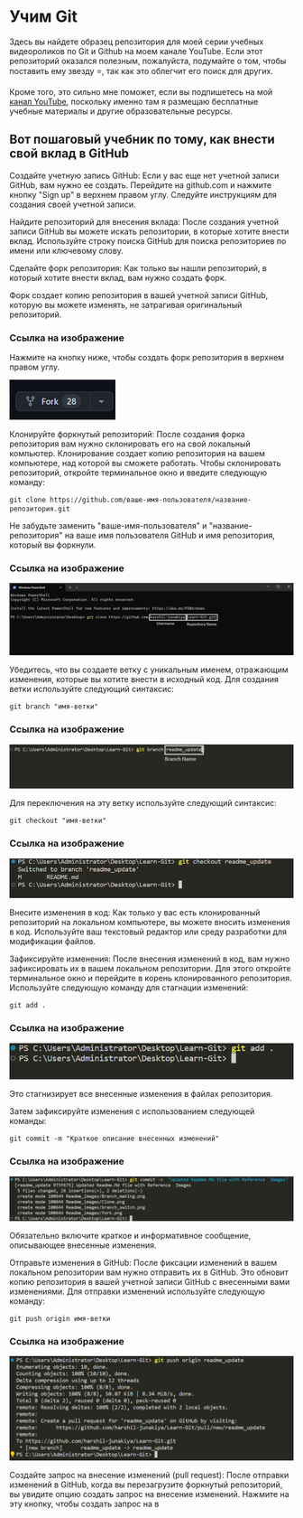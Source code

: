 # Учим Git
Здесь вы найдете образец репозитория для моей серии учебных видеороликов по Git и Github на моем канале YouTube.
Если этот репозиторий оказался полезным, пожалуйста, подумайте о том, чтобы поставить ему звезду ⭐, так как это облегчит его поиск для других.

Кроме того, это сильно мне поможет, если вы подпишетесь на мой [канал YouTube](https://www.youtube.com/@richardcallaby), поскольку именно там я размещаю бесплатные учебные материалы и другие образовательные ресурсы.

## Вот пошаговый учебник по тому, как внести свой вклад в GitHub
Создайте учетную запись GitHub: Если у вас еще нет учетной записи GitHub, вам нужно ее создать. Перейдите на github.com и нажмите кнопку "Sign up" в верхнем правом углу. Следуйте инструкциям для создания своей учетной записи.

Найдите репозиторий для внесения вклада: После создания учетной записи GitHub вы можете искать репозитории, в которые хотите внести вклад. Используйте строку поиска GitHub для поиска репозиториев по имени или ключевому слову.

Сделайте форк репозитория: Как только вы нашли репозиторий, в который хотите внести вклад, вам нужно создать форк.

Форк создает копию репозитория в вашей учетной записи GitHub, которую вы можете изменять, не затрагивая оригинальный репозиторий.

### Ссылка на изображение
Нажмите на кнопку ниже, чтобы создать форк репозитория в верхнем правом углу.

![fork_image](./images/Readme_images/fork.png)

Клонируйте форкнутый репозиторий: После создания форка репозитория вам нужно склонировать его на свой локальный компьютер. Клонирование создает копию репозитория на вашем компьютере, над которой вы сможете работать. Чтобы склонировать репозиторий, откройте терминальное окно и введите следующую команду:

```
git clone https://github.com/ваше-имя-пользователя/название-репозитория.git
```

Не забудьте заменить "ваше-имя-пользователя" и "название-репозитория" на ваше имя пользователя GitHub и имя репозитория, который вы форкнули.

### Ссылка на изображение
![Clone_repo](./images/Readme_images/Clone.png)

Убедитесь, что вы создаете ветку с уникальным именем, отражающим изменения, которые вы хотите внести в исходный код. Для создания ветки используйте следующий синтаксис:

```
git branch "имя-ветки"
```

### Ссылка на изображение
![branch_making](./images/Readme_images/Branch_making.png)

Для переключения на эту ветку используйте следующий синтаксис:
```
git checkout "имя-ветки"
```

### Ссылка на изображение
![branch_switch](./images/Readme_images/branch_switch.png)

Внесите изменения в код: Как только у вас есть клонированный репозиторий на локальном компьютере, вы можете вносить изменения в код. Используйте ваш текстовый редактор или среду разработки для модификации файлов.

Зафиксируйте изменения: После внесения изменений в код, вам нужно зафиксировать их в вашем локальном репозитории. Для этого откройте терминальное окно и перейдите в корень клонированного репозитория. Используйте следующую команду для стагнации изменений:

```
git add .
```

### Ссылка на изображение
![add](./images/Readme_images/add.png)

Это стагнизирует все внесенные изменения в файлах репозитория.

Затем зафиксируйте изменения с использованием следующей команды:

```
git commit -m "Краткое описание внесенных изменений"
```

### Ссылка на изображение
![Commit](./images/Readme_images/commit.png)

Обязательно включите краткое и информативное сообщение, описывающее внесенные изменения.

Отправьте изменения в GitHub: После фиксации изменений в вашем локальном репозитории вам нужно отправить их в GitHub. Это обновит копию репозитория в вашей учетной записи GitHub с внесенными вами изменениями. Для отправки изменений используйте следующую команду:

```
git push origin имя-ветки
```

### Ссылка на изображение
![Push_image](./images/Readme_images/push.png)

Создайте запрос на внесение изменений (pull request): После отправки изменений в GitHub, когда вы перезагрузите форкнутый репозиторий, вы увидите опцию создать запрос на внесение изменений. Нажмите на эту кнопку, чтобы создать запрос на в